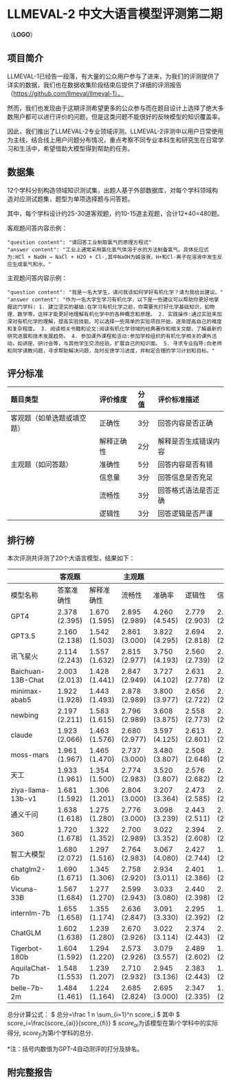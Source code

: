 # LLMEVAL-2 中文大语言模型评测第二期

（**LOGO**）



## 项目简介

LLMEVAL-1已经告一段落，有大量的公众用户参与了进来，为我们的评测提供了详实的数据，我们也在数据收集阶段结束后提供了详细的评测报告（https://github.com/llmeval/llmeval-1）。

然而，我们也发现由于这期评测希望更多的公众参与而在题目设计上选择了绝大多数用户都可以进行评价的问题，但是这类问题不能很好的反映模型的知识覆盖率。

因此，我们推出了LLMEVAL-2专业领域评测。LLMEVAL-2评测中以用户日常使用为主线，结合线上用户问题分布情况，重点考察不同专业本科生和研究生在日常学习和生活中，希望借助大模型得到帮助的任务。


## 数据集

12个学科分别构造领域知识测试集，出题人基于外部数据库，对每个学科领域构造对应测试题集，题型为单项选择题与问答题。

其中，每个学科设计约25-30道客观题，约10-15道主观题，合计12*40=480题。

客观题问答内容示例：

```text
"question content": "请回答工业制取氯气的原理方程式"
"answer content": "工业上通常采用氯化氢气体溶于水的方法制备氯气。具体反应式为:HCl + NaOH → NaCl + H2O + Cl-,其中NaOH为碱溶液，H+和Cl-离子在溶液中发生反应生成氯气和水。"
```

主观题问答内容示例：

```
"question content": "我是一名大学生，请问我该如何学好有机化学？请为我给出建议。" 
"answer content": "作为一名大学生学习有机化学，以下是一些建议可以帮助你更好地掌握这门学科: 1. 建立坚实的基础:在学习有机化学之前，你需要先打好化学基础知识，如物理、数学等。这样才能更好地理解有机化学中的各种概念和原理。 2. 实践操作:通过实验来加深对有机化学的理解，提高实验技能。可以选择一些简单的实验项目开始，逐渐提高自己的难度和复杂程度。 3. 阅读相关书籍和论文:阅读有机化学领域的经典著作和相关文献，了解最新的研究进展和技术发展趋势。 4. 参加课外课程和活动:参加学校组织的有机化学相关的课外活动，如讲座、研讨会等，与其他学生交流经验，扩展自己的知识面。 5. 寻求专业指导:向老师和同学请教问题，寻求帮助解决问题，及时反馈学习进度，并制定合理的学习计划和目标。"
```



## 评分标准

| 题目类型 | 评价维度 | 分值 | 评价标准描述 |
|:-----|:------|:---|:-----------|
| 客观题（如单选题或填空题） | 正确性 | 3分 | 回答内容是否正确 |
|  | 解释正确性 | 2分 | 解释是否生成错误内容 |
| 主观题（如问答题） | 准确性 | 5分 | 回答内容是否有错 |
|  | 信息量 | 3分 | 回答信息是否充足 |
|  | 流畅性 | 3分 | 回答格式语法是否正确 |
|  | 逻辑性 | 3分 | 回答逻辑是否严谨 |



## 排行榜

本次评测共评测了20个大语言模型，结果如下：

|   | 客观题 |  | 主观题 |  |  |  | 排名 |总分 |
| --- | --- | --- | --- | --- | --- | --- | --- | --- |
| 模型名称 | 答案准确性 | 解释准确性 | 流畅性 | 准确率 | 逻辑性 | 信息量 |  |  |
| GPT4 | 2.378 (2.395) | 1.670 (1.595) | 2.895 (2.989) | 4.260 (4.545) | 2.779 (2.903) | 2.691 (2.886) | 1(1) | 86.72 (89.54) |
| GPT3.5 | 2.160 (2.138) | 1.542 (1.503) | 2.861 (3.000) | 3.822 (4.295) | 2.694 (2.818) | 2.489 (2.750) | 2(2) | 80.71 (84.69) |
| 讯飞星火 | 2.114 (2.243) | 1.557 (1.632) | 2.815 (2.977) | 3.750 (4.193) | 2.560 (2.739) | 2.196 (2.716) | 3(5) | 78.05  (82.26) |
| Baichuan-13B-Chat | 2.003 (2.013) | 1.428 (1.441) | 2.847 (2.949) | 3.727 (4.102) | 2.631 (2.778) | 2.472 (2.756) | 4(6) | 77.51 (81.82) |
| minimax-abab5 | 1.922 (1.928) | 1.443 (1.493) | 2.878 (2.989) | 3.800 (3.977) | 2.656 (2.722) | 2.478 (2.699) | 5(7) | 77.47 (80.64) |
| newbing | 2.197 (2.211) | 1.583 (1.615) | 2.796 (2.989) | 3.608 (3.875) | 2.558 (2.773) | 2.061 (2.511) | 6(4) | 77.28 (82.63) |
| claude | 1.923 (2.066) | 1.463 (1.576) | 2.680 (2.977) | 3.597 (4.125) | 2.613 (2.801) | 2.414 (2.710) | 7(3) | 75.57  (83.49) |
| moss-mars | 1.961 (1.967) | 1.465 (1.470) | 2.737 (3.000) | 3.480 (3.807) | 2.508 (2.648) | 2.229 (2.534) | 8(9) | 74.41 (79.21) |
| 天工 | 1.933 (1.961) | 1.354 (1.500) | 2.774 (2.983) | 3.520 (3.807) | 2.576 (2.682) | 2.339 (2.523) | 9(8) | 74.36  (79.31) |
| ziya-llama-13b-v1 | 1.681 (1.592) | 1.306 (1.201) | 2.804 (3.000) | 3.207 (3.364) | 2.473 (2.585) | 2.120 (2.278) | 10(13) | 69.48 (70.92) |
| 通义千问 | 1.638 (1.618) | 1.275 (1.280) | 2.776 (3.000) | 3.098 (3.239) | 2.443 (2.511) | 2.126 (2.335) | 11(12) | 68.01  (71.02) |
| 360 | 1.720 (1.678) | 1.322 (1.352) | 2.700 (2.989) | 3.022 (3.352) | 2.394 (2.608) | 2.056 (2.313) | 12(10) | 67.97 (72.86) |
| 智工大模型 | 1.680 (2.072) | 1.297 (1.516) | 2.764 (2.983) | 3.067 (4.080) | 2.427 (2.744) | 1.916 (2.631) | 13(14) | 67.27  (70.53) |
| chatglm2-6b | 1.690 (1.671) | 1.345 (1.306) | 2.758 (2.920) | 2.934 (3.011) | 2.401 (2.386) | 1.956 (2.210) | 14(17) | 67.07  (69.06) |
| Vicuna-33B | 1.567 (1.684) | 1.277 (1.270) | 2.599 (2.943) | 3.033 (3.080) | 2.440 (2.398) | 2.143 (2.199) | 15(16) | 66.53 (69.16) |
| internlm-7b | 1.655 (1.658) | 1.355 (1.174) | 2.636 (2.847) | 3.091 (3.330) | 2.295 (2.392) | 1.938 (2.233) | 16(18) | 66.52  (69.00) |
| ChatGLM | 1.602 (1.638) | 1.239 (1.280) | 2.670 (2.926) | 3.022 (3.114) | 2.374 (2.443) | 2.084 (2.278) | 17(15) | 66.05 (69.48) |
| Tigerbot-180b | 1.604 (1.592) | 1.294 (1.220) | 2.573 (2.926) | 3.079 (3.557) | 2.489 (2.602) | 1.882 (2.352) | 18(11) | 65.90 (71.77) |
| AquilaChat-7b | 1.548 (1.553) | 1.239 (1.207) | 2.710 (2.932) | 2.945 (3.136) | 2.383 (2.443) | 1.918 (2.244) | 19(19) | 64.82 (68.19) |
| belle-7b-2m | 1.484 (1.461) | 1.224 (1.164) | 2.685 (2.824) | 2.695 (3.000) | 2.347 (2.335) | 1.880 (2.131) | 20(20) | 62.98 (65.27) |

总分计算公式：
$
总分=\frac 1 n \sum_{i=1}^n score_i
$
其中
$
score_i=\frac{score_{ai}}{score_{fi}}
$
$score_{ai}$为该模型在第$i$个学科中的实际得分, $score_{fi}$为第$i$个学科的总分.

*注：括号内数值为GPT-4自动测评的打分及排名。


## 附完整报告

